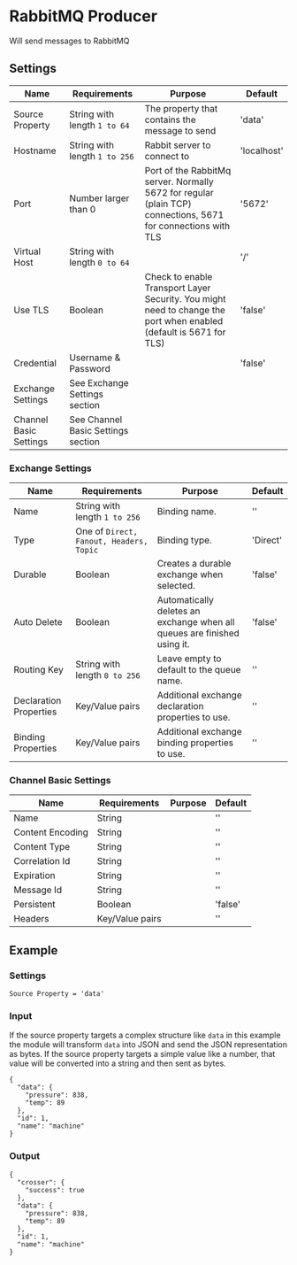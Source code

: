 # RabbitMQ Producer

Will send messages to RabbitMQ

## Settings

| Name                   | Requirements                       | Purpose                                                                                                            | Default     |
| ---------------------- | ---------------------------------- | ------------------------------------------------------------------------------------------------------------------ | ----------- |
| Source Property        | String with length `1 to 64`       | The property that contains the message to send                                                                     | 'data'      |
| Hostname               | String with length `1 to 256`      | Rabbit server to connect to                                                                                        | 'localhost' |
| Port                   | Number larger than 0               | Port of the RabbitMq server. Normally 5672 for regular (plain TCP) connections, 5671 for connections with TLS      | '5672'      |
| Virtual Host           | String with length `0 to 64`       |                                                                                                                    | '/'         |
| Use TLS                | Boolean                            | Check to enable Transport Layer Security. You might need to change the port when enabled (default is 5671 for TLS) | 'false'     |
| Credential             | Username & Password                |                                                                                                                    | 'false'     |
| Exchange Settings      | See Exchange Settings section      |                                                                                                                    |             |
| Channel Basic Settings | See Channel Basic Settings section |                                                                                                                    |             |

### Exchange Settings

| Name                   | Requirements                            | Purpose                                                                  | Default  |
| ---------------------- | --------------------------------------- | ------------------------------------------------------------------------ | -------- |
| Name                   | String with length `1 to 256`           | Binding name.                                                            | ''       |
| Type                   | One of `Direct, Fanout, Headers, Topic` | Binding type.                                                            | 'Direct' |
| Durable                | Boolean                                 | Creates a durable exchange when selected.                                | 'false'  |
| Auto Delete            | Boolean                                 | Automatically deletes an exchange when all queues are finished using it. | 'false'  |
| Routing Key            | String with length `0 to 256`           | Leave empty to default to the queue name.                                | ''       |
| Declaration Properties | Key/Value pairs                         | Additional exchange declaration properties to use.                       | ''       |
| Binding Properties     | Key/Value pairs                         | Additional exchange binding properties to use.                           | ''       |

### Channel Basic Settings

| Name             | Requirements    | Purpose | Default |
| ---------------- | --------------- | ------- | ------- |
| Name             | String          |         | ''      |
| Content Encoding | String          |         | ''      |
| Content Type     | String          |         | ''      |
| Correlation Id   | String          |         | ''      |
| Expiration       | String          |         | ''      |
| Message Id       | String          |         | ''      |
| Persistent       | Boolean         |         | 'false' |
| Headers          | Key/Value pairs |         | ''      |

## Example

### Settings

```
Source Property = 'data'
```

### Input

If the source property targets a complex structure like `data` in this example the module will transform `data` into JSON and send the JSON representation as bytes.
If the source property targets a simple value like a number, that value will be converted into a string and then sent as bytes.

```
{
  "data": {
    "pressure": 838,
    "temp": 89
  },
  "id": 1,
  "name": "machine"
}
```

### Output

```
{
  "crosser": {
    "success": true
  },
  "data": {
    "pressure": 838,
    "temp": 89
  },
  "id": 1,
  "name": "machine"
}
```
